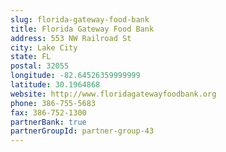 ```yaml
---
slug: florida-gateway-food-bank
title: Florida Gateway Food Bank
address: 553 NW Railroad St
city: Lake City
state: FL
postal: 32055
longitude: -82.64526359999999
latitude: 30.1964868
website: http://www.floridagatewayfoodbank.org
phone: 386-755-5683
fax: 386-752-1300
partnerBank: true
partnerGroupId: partner-group-43
---
```


